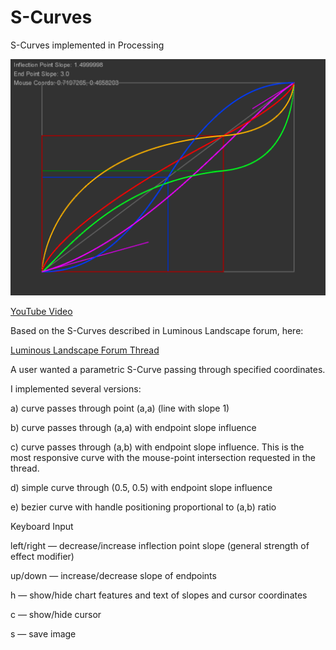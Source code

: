 # S-Curves
S-Curves implemented in Processing

![img](Curves_2017_2_20_14_27_41.png)

<a href="https://youtu.be/0oBYrB-xB6Q" target="_blank">YouTube Video</a>

Based on the S-Curves described in Luminous Landscape forum, here: 

<a href="http://forum.luminous-landscape.com/index.php?topic=52364.0" target="_blank">Luminous Landscape Forum Thread</a>

A user wanted a parametric S-Curve passing through specified coordinates. 

I implemented several versions: 

a) curve passes through point (a,a) (line with slope 1)

b) curve passes through (a,a) with endpoint slope influence

c) curve passes through (a,b) with endpoint slope influence. This is the most responsive curve with the mouse-point intersection requested in the thread.

d) simple curve through (0.5, 0.5) with endpoint slope influence

e) bezier curve with handle positioning proportional to (a,b) ratio

Keyboard Input

left/right — decrease/increase inflection point slope (general strength of effect modifier)

up/down — increase/decrease slope of endpoints

h — show/hide chart features and text of slopes and cursor coordinates

c — show/hide cursor

s — save image

